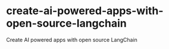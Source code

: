 # create-ai-powered-apps-with-open-source-langchain
Create AI powered apps with open source LangChain
